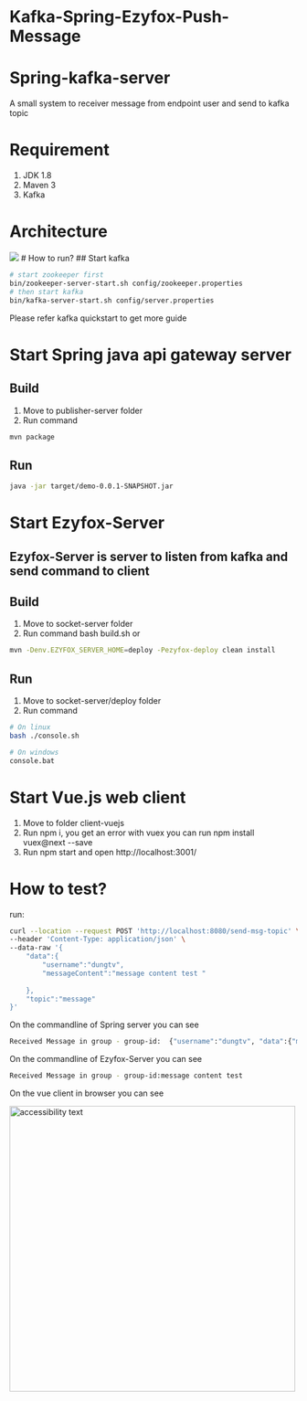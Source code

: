 # Kafka-Spring-Ezyfox-Push-Message

# Spring-kafka-server
A small system to receiver message from endpoint user and send to kafka topic 
# Requirement
1. JDK 1.8
2. Maven 3
3. Kafka
# Architecture
<img src="https://github.com/toilahtc96/Kafka-Spring-Ezyfox-Push-Message/blob/main/public/image/so-do.PNG" />
# How to run?
## Start kafka

```bash
# start zookeeper first
bin/zookeeper-server-start.sh config/zookeeper.properties
# then start kafka
bin/kafka-server-start.sh config/server.properties
```

Please refer kafka quickstart to get more guide
# Start Spring java api gateway server
## Build
1. Move to publisher-server folder
2. Run command
```bash
mvn package
```
## Run 
```bash
java -jar target/demo-0.0.1-SNAPSHOT.jar
```

# Start Ezyfox-Server
## Ezyfox-Server is server to listen from kafka and send command to client 
## Build 
1. Move to socket-server folder
2. Run command bash build.sh or
```bash
mvn -Denv.EZYFOX_SERVER_HOME=deploy -Pezyfox-deploy clean install
```
## Run
1. Move to socket-server/deploy folder
2. Run command

```bash
# On linux
bash ./console.sh

# On windows
console.bat
```

#  Start Vue.js web client
1. Move to folder client-vuejs
2. Run npm i, you get an error with vuex you can run npm install vuex@next --save
3. Run npm start and open http://localhost:3001/

# How to test?
run:
```bash
curl --location --request POST 'http://localhost:8080/send-msg-topic' \
--header 'Content-Type: application/json' \
--data-raw '{
    "data":{
        "username":"dungtv",
        "messageContent":"message content test "
        
    },
    "topic":"message"
}'
```

On the commandline of Spring server you can see 
```bash
Received Message in group - group-id:  {"username":"dungtv", "data":{"message":"message content test "}}
```

On the commandline of Ezyfox-Server you can see
```bash
Received Message in group - group-id:message content test
```
On the vue client in browser you can see
<p align="left">
  <img src="https://github.com/toilahtc96/Kafka-Spring-Ezyfox-Push-Message/blob/main/public/image/vue-client-result.png" width="500" alt="accessibility text">
</p>
